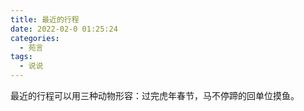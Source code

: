 ```yaml
---
title: 最近的行程
date: 2022-02-0 01:25:24
categories:
  - 苑言
tags:
  - 说说
---
```


最近的行程可以用三种动物形容：过完虎年春节，马不停蹄的回单位摸鱼。
